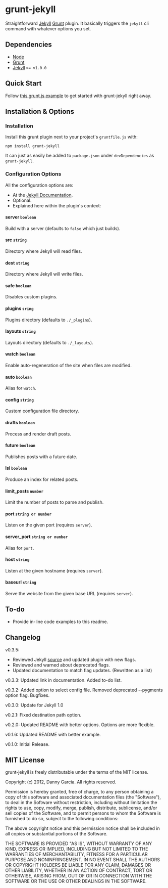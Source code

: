 # grunt-jekyll

Straightforward [Jekyll](http://jekyllrb.com/) [Grunt](http://gruntjs.com/) plugin. It basically triggers the `jekyll` cli command with whatever options you set.

## Dependencies

 * [Node](http://nodejs.org/)
 * [Grunt](http://gruntjs.com/)
 * [Jekyll](http://jekyllrb.com/) `>= v1.0.0`

## Quick Start

Follow [this grunt.js example](https://gist.github.com/3753650) to get started with grunt-jekyll right away.

## Installation & Options

### Installation

Install this grunt plugin next to your project's `gruntfile.js` with:

	npm install grunt-jekyll

It can just as easily be added to `package.json` under `devDependencies` as `grunt-jekyll`.

### Configuration Options

All the configuration options are:

 * At the [Jekyll Documentation](http://jekyllrb.com/docs/configuration/).
 * Optional.
 * Explained here within the plugin's context:

#### server `boolean`

Build with a server (defaults to `false` which just builds).

#### src `string`

Directory where Jekyll will read files.

#### dest `string`

Directory where Jekyll will write files.

#### safe `boolean`

Disables custom plugins.

#### plugins `sring`

Plugins directory (defaults to `./_plugins`).

#### layouts `string`

Layouts directory (defaults to `./_layouts`).

#### watch `boolean`

Enable auto-regeneration of the site when files are modified.

#### auto `boolean`

Alias for `watch`.

#### config `string`

Custom configuration file directory.

#### drafts `boolean`

Process and render draft posts.

#### future `boolean`

Publishes posts with a future date.

#### lsi `boolean`

Produce an index for related posts.

#### limit_posts `number`

Limit the number of posts to parse and publish.

#### port `string or number`

Listen on the given port (requires `server`).

#### server_port `string or number`

Alias for `port`.

#### host `string`

Listen at the given hostname (requires `server`).

#### baseurl `string`

Serve the website from the given base URL (requires `server`).

## To-do

 - Provide in-line code examples to this readme.


## Changelog

v0.3.5:

 - Reviewed Jekyll [source](https://github.com/mojombo/jekyll/blob/master/bin/jekyll) and updated plugin with new flags.
 - Reviewed and warned about deprecated flags.
 - Updated documentation to match flag updates. (Rewritten as a list)

v0.3.3: Updated link in documentation. Added to-do list.

v0.3.2: Added option to select config file. Removed deprecated --pygments option flag. Bugfixes.

v0.3.0: Update for Jekyll 1.0

v0.2.1: Fixed destination path option.

v0.2.0: Updated README with better options. Options are more flexible.

v0.1.6: Updated README with better example.

v0.1.0: Initial Release.


## MIT License

grunt-jekyll is freely distributable under the terms of the MIT license.

Copyright (c) 2012, Danny Garcia. All rights reserved.

Permission is hereby granted, free of charge, to any person obtaining a copy of this software and associated documentation
files (the "Software"), to deal in the Software without restriction, including without limitation the rights to use,
copy, modify, merge, publish, distribute, sublicense, and/or sell copies of the Software, and to permit persons to whom the Software is furnished to do so, subject to the following conditions:

The above copyright notice and this permission notice shall be included in all copies or substantial portions of the Software.

THE SOFTWARE IS PROVIDED "AS IS", WITHOUT WARRANTY OF ANY KIND, EXPRESS OR IMPLIED, INCLUDING BUT NOT LIMITED TO THE WARRANTIES OF MERCHANTABILITY, FITNESS FOR A PARTICULAR PURPOSE AND NONINFRINGEMENT. IN NO EVENT SHALL THE AUTHORS OR COPYRIGHT HOLDERS BE LIABLE FOR ANY CLAIM, DAMAGES OR OTHER LIABILITY, WHETHER IN AN ACTION OF CONTRACT, TORT OR OTHERWISE, ARISING FROM, OUT OF OR IN CONNECTION WITH THE SOFTWARE OR THE USE OR OTHER DEALINGS IN THE SOFTWARE.
